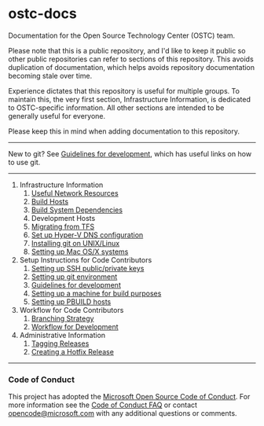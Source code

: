 # ostc-docs

Documentation for the Open Source Technology Center (OSTC) team.

Please note that this is a public repository, and I'd like to keep it
public so other public repositories can refer to sections of this
repository. This avoids duplication of documentation, which helps
avoids repository documentation becoming stale over time.

Experience dictates that this repository is useful for multiple
groups. To maintain this, the very first section, Infrastructure
Information, is dedicated to OSTC-specific information. All other
sections are intended to be generally useful for everyone.

Please keep this in mind when adding documentation to this repository.

-----

New to git? See [Guidelines for development](setup-rules.md), which
has useful links on how to use git.

-----

1. Infrastructure Information
    1. [Useful Network Resources](network-resources.md)
    2. [Build Hosts](setup-buildhosts.md)
    3. [Build System Dependencies](setup-builddeps.md)
    4. Development Hosts
    5. [Migrating from TFS](tfs-migration.md)
    6. [Set up Hyper-V DNS configuration](https://github.com/jeffaco/msft-updatedns)
    7. [Installing git on UNIX/Linux](gitinstall-readme.md)
    8. [Setting up Mac OS/X systems](setup-macosx.md)
2. Setup Instructions for Code Contributors
    1. [Setting up SSH public/private keys](setup-sshkeys.md)
    2. [Setting up git environment](setup-git.md)
    3. [Guidelines for development](setup-rules.md)
    4. [Setting up a machine for build purposes](setup-build.md)
    5. [Setting up PBUILD hosts](setup-pbuild.md)
3. Workflow for Code Contributors
    1. [Branching Strategy](workflow-branching.md)
    2. [Workflow for Development](workflow-workflow.md)
4. Administrative Information
    1. [Tagging Releases](workflow-tagging.md)
    2. [Creating a Hotfix Release](workflow-hotfix.md)

-----

### Code of Conduct

This project has adopted the [Microsoft Open Source Code of Conduct][].
For more information see the [Code of Conduct FAQ][] or contact
[opencode@microsoft.com](mailto:opencode@microsoft.com) with any
additional questions or comments.

[Microsoft Open Source Code of Conduct]: https://opensource.microsoft.com/codeofconduct/
[Code of Conduct FAQ]: https://opensource.microsoft.com/codeofconduct/faq/
